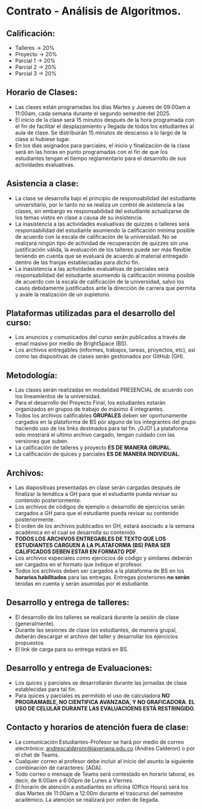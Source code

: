 # Contrato - Análisis de Algoritmos.

## Calificación:
* Talleres -> 20%
* Proyecto -> 20%
* Parcial 1 -> 20% 
* Parcial 2 -> 20% 
* Parcial 3 -> 20% 

## Horario de Clases:
* Las clases están programadas los días Martes y Jueves de 09:00am a 11:00am, cada semana durante el segundo semestre del 2025.
* El inicio de la clase será 15 minutos después de la hora programada con el fin de facilitar el desplazamiento y llegada de todos los estudiantes al aula de clase.  Se distribuirán 15 minutos de descanso a lo largo de la clase si hubiese lugar.
* En los días asignados para parciales, el inicio y finalización de la clase será en las horas en punto programadas con el fin de que los estudiantes tengan el tiempo reglamentario para el desarrollo de sus actividades evaluativas.

## Asistencia a clase:
* La clase se desarrolla bajo el principio de responsabilidad del estudiante universitario, por lo tanto no se realiza un control de asistencia a las clases, sin embargo es responsabilidad del estudiante actualizarse de los temas vistos en clase a causa de su insistencia.
* La inasistencia a las actividades evaluativas de quizzes o talleres será responsabilidad del estudiante asumiendo la calificación mínima posible de acuerdo con la escala de calificación de la universidad. No se realizará ningún tipo de actividad de recuperación de quizzes sin una justificación válida, la evaluación de los talleres puede ser más flexible teniendo en cuenta que se evaluará de acuerdo al material entregado dentro de las franjas estableciadas para dicho fin.
* La inasistencia a las actividades evaluativas de parciales será responsabilidad del estudiante asumiendo la calificación mínima posible de acuerdo con la escala de calificación de la universidad, salvo los casos debidamente justificados ante la dirección de carrera que permita y avale la realización de un supletorio.

## Plataformas utilizadas para el desarrollo del curso:
* Los anuncios y comunicados del curso serán publicados a través de email masivo por medio de BrightSpace (BS).
* Los archivos entregables (informes, trabajos, tareas, proyectos, etc), así como las dispositivas de clases serán gestionados por GitHub (GH).

## Metodología:
* Las clases serán realizadas en modalidad PRESENCIAL de acuerdo con los lineamientos de la universidad.
* Para el desarrollo del Proyecto Final, los estudiantes estarán organizados en grupos de trabajo de máximo 4 integrantes.
* Todos los archivos calificables **GRUPALES** deben ser oportunamente cargados en la plataforma de BS por alguno de los integrantes del grupo haciendo uso de los links destinados para tal fin. ¡OJO! La plataforma solo mostrará el ultimo archivo cargado, tengan cuidado con las versiones que suben.
* La calificación de talleres y proyecto **ES DE MANERA GRUPAL**.
* La calificación de quices y parciales  **ES DE MANERA INDIVIDUAL**.

## Archivos:
* Las diapositivas presentadas en clase serán cargadas después de finalizar la temática a GH para que el estudiante pueda revisar su contenido posteriormente.
* Los archivos de códigos de ejemplo o desarrollo de ejercicios serán cargados a GH para que el estudiante pueda revisar su contenido posteriormente.
* El orden de los archivos publicados en GH, estará asociado a la semana académica en el cual se desarrolla su contenido.
* **TODOS LOS ARCHIVOS ENTREGABLES DE TEXTO QUE LOS ESTUDIANTES CARGUEN A LA PLATAFORMA (BS) PARA SER CALIFICADOS DEBEN ESTAR EN FORMATO PDF**.
* Los archivos especiales como ejercicios de código y similares deberán ser cargados en el formato que indique el profesor.
* Todos los archivos deben ser cargados a la plataforma de BS en los **horarios habilitados** para las entregas.  Entregas posteriores **no serán** tenidas en cuenta y serán asumidas por el estudiante.

## Desarrollo y entrega de talleres:
* El desarrollo de los talleres se realizará durante la sesión de clase (generalmente).
* Durante las sesiones de clase los estudiantes, de manera grupal, deberán descargar el archivo del taller y desarrollar los ejercicios propuestos.
* El link de carga para su entrega estará en BS.

## Desarrollo y entrega de Evaluaciones:
* Los quices y parciales se desarrollarán durante las jornadas de clase establecidas para tal fin.
* Para quices y parciales es permitido el uso de calculadora **NO PROGRAMABLE, NO CIENTIFICA AVANZADA, Y NO GRAFICADORA**.  **EL USO DE CELULAR DURANTE LAS EVALUACIOENS ESTÁ RESTRINGIDO**.

## Contacto y horarios de atención fuera de clase:
* La comunicación Estudiantes-Profesor se hará por medio de correo electrónico: andrescalderonr@javeriana.edu.co (Andres Calderon) o por el chat de Teams.
* Cualquier correo al profesor debe incluir al inicio del asunto la siguiente combinación de caracteres: [ADA]. 
* Todo correo o mensaje de Teams será contestado en horario laboral, es decir, de 8:00am a 6:00pm de Lunes a Viernes.
* El horario de atención a estudiantes en oficina (Office Hours) será los días Martes de 11:00am a 12:00m durante el trascurso del semestre académico. La atención se
realizará por orden de llegada.
